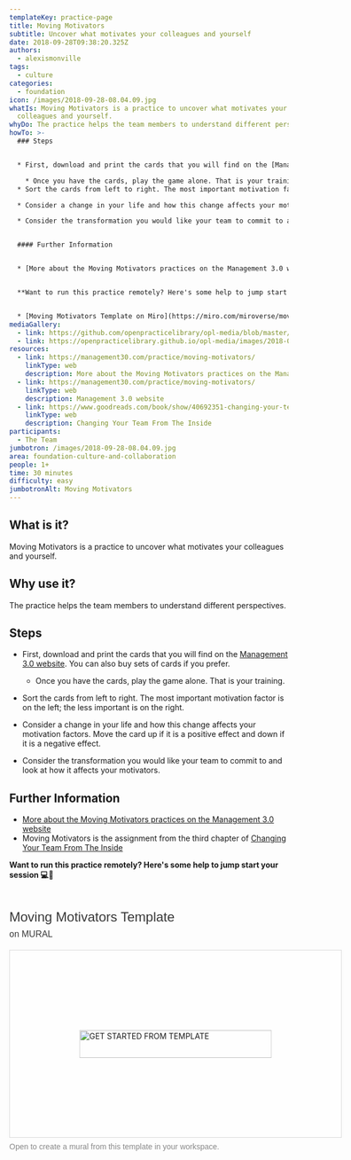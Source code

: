 ```yaml
---
templateKey: practice-page
title: Moving Motivators
subtitle: Uncover what motivates your colleagues and yourself
date: 2018-09-28T09:38:20.325Z
authors:
  - alexismonville
tags:
  - culture
categories: 
  - foundation
icon: /images/2018-09-28-08.04.09.jpg
whatIs: Moving Motivators is a practice to uncover what motivates your
  colleagues and yourself.
whyDo: The practice helps the team members to understand different perspectives.
howTo: >-
  ### Steps


  * First, download and print the cards that you will find on the [Management 3.0 website](https://management30.com/practice/moving-motivators/). You can also buy sets of cards if you prefer.

    * Once you have the cards, play the game alone. That is your training.
  * Sort the cards from left to right. The most important motivation factor is on the left; the less important is on the right.

  * Consider a change in your life and how this change affects your motivation factors. Move the card up if it is a positive effect and down if it is a negative effect.

  * Consider the transformation you would like your team to commit to and look at how it affects your motivators.


  #### Further Information


  * [More about the Moving Motivators practices on the Management 3.0 website](https://management30.com/practice/moving-motivators/) * Moving Motivators is the assignment from the third chapter of [Changing Your Team From The Inside](https://www.goodreads.com/book/show/40692351-changing-your-team-from-the-inside)


  **Want to run this practice remotely? Here's some help to jump start your session 💻🙏** 


  * [Moving Motivators Template on Miro](https://miro.com/miroverse/moving-motivators/)
mediaGallery:
  - link: https://github.com/openpracticelibrary/opl-media/blob/master/images/moving%20motivators.png?raw=true
  - link: https://openpracticelibrary.github.io/opl-media/images/2018-09-28-08.04.09.jpg
resources:
  - link: https://management30.com/practice/moving-motivators/
    linkType: web
    description: More about the Moving Motivators practices on the Management 3.0 website
  - link: https://management30.com/practice/moving-motivators/
    linkType: web
    description: Management 3.0 website
  - link: https://www.goodreads.com/book/show/40692351-changing-your-team-from-the-inside
    linkType: web
    description: Changing Your Team From The Inside
participants:
  - The Team
jumbotron: /images/2018-09-28-08.04.09.jpg
area: foundation-culture-and-collaboration
people: 1+
time: 30 minutes
difficulty: easy
jumbotronAlt: Moving Motivators
---
```

## What is it?

Moving Motivators is a practice to uncover what motivates your colleagues and yourself.

## Why use it?

The practice helps the team members to understand different perspectives.

## Steps

* First, download and print the cards that you will find on the [Management 3.0 website](https://management30.com/practice/moving-motivators/). You can also buy sets of cards if you prefer.

  * Once you have the cards, play the game alone. That is your training.
* Sort the cards from left to right. The most important motivation factor is on the left; the less important is on the right.
* Consider a change in your life and how this change affects your motivation factors. Move the card up if it is a positive effect and down if it is a negative effect.
* Consider the transformation you would like your team to commit to and look at how it affects your motivators.

## Further Information

* [More about the Moving Motivators practices on the Management 3.0 website](https://management30.com/practice/moving-motivators/)
* Moving Motivators is the assignment from the third chapter of [Changing Your Team From The Inside](https://www.goodreads.com/book/show/40692351-changing-your-team-from-the-inside)

**Want to run this practice remotely? Here's some help to jump start your session 💻🙏**

<div style="width: 600px;"> <h1 style="position: relative;vertical-align: middle;display: inline-block; font-size: 24px; line-height:28px; color: #393939;margin-bottom: 14px; font-weight: 300;font-family: Proxima Nova, sans-serif;"> Moving Motivators Template <span style="font-size: 16px; color: #393939; font-weight: 300;"> <br> on MURAL </span> </span> </h1> <div style="position: relative;padding-bottom: 56.25%;height: 0; overflow: hidden; max-width: 800px; min-width: 320px; border-width: 1px; border-style: solid; border-color: #d8d8d8;"> <div style="position: absolute;top: 0;left: 0;z-index: 10; width: 100%; height: 100%;background: url(https://murally.blob.core.windows.net/thumbnails/warhw2023/templates/0d15bd57-7572-4617-8f43-e43a6f1bc4a0.png?v=3f61f649-fefc-4d91-9678-8ba642ef29ad) no-repeat center center; background-size: cover;"> <div style="position: absolute;top: 0;left: 0;z-index: 20;width: 100%; height: 100%;background-color: white;-webkit-filter: opacity(.4);"> </div> <a href="https://app.mural.co/template/0d15bd57-7572-4617-8f43-e43a6f1bc4a0/ab7617b6-8a90-4d3b-b7cc-1ec630b3cb59" target="_blank" style="transform: translate(-50%, -50%);top: 50%;left: 50%; position: absolute; z-index: 30; border: none; background: transparent;"> <img src="https://app.mural.co/static/images/button-template-large.png" alt="GET STARTED FROM TEMPLATE" width="347" height="50" style="width: 347px !important; height: 50px !important"> </a> </div> </div> <p style="margin-top: 7px;margin-bottom: 60px;line-height: 18px; font-size: 14px;font-family: Proxima Nova, sans-serif;font-weight: 400; color: #888888;"> Open to create a mural from this template in your workspace. <span style="color: #393939;">
